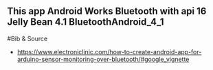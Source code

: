 ##  This app Android Works Bluetooth with api 16 Jelly Bean 4.1 BluetoothAndroid_4_1

#Bib & Source
* https://www.electroniclinic.com/how-to-create-android-app-for-arduino-sensor-monitoring-over-bluetooth/#google_vignette

